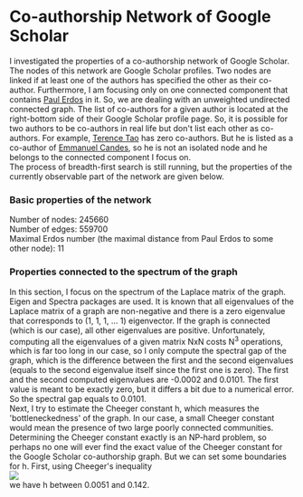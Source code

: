 # Co-authorship Network of Google Scholar
I investigated the properties of a co-authorship network of Google Scholar. The nodes of this network are Google Scholar profiles. Two nodes are linked if at least 
one of the authors has specified the other as their co-author. Furthermore, I am focusing only on one connected component that contains 
[Paul Erdos](https://scholar.google.com/citations?user=cVeVZ1YAAAAJ&hl=en) in it. So, we 
are dealing with an unweighted undirected connected graph. The list of co-authors for a given author is located at the right-bottom side of their Google Scholar 
profile page. So, it is possible for two authors to be co-authors in real life but don't list each other as co-authors. For example, 
[Terence Tao](https://scholar.google.com/citations?user=TFx_gLQAAAAJ&hl=en&oi=ao) has zero
co-authors. But he is listed as a co-author of [Emmanuel Candes](https://scholar.google.com/citations?user=nRQi4O8AAAAJ&hl=en&oi=sra), so he is not 
an isolated node and he belongs to the connected component I focus on. <br />
The process of breadth-first search is still running, but the properties of the currently observable part of the network are given below.

### Basic properties of the network
Number of nodes: 245660 <br />
Number of edges: 559700 <br />
Maximal Erdos number (the maximal distance from Paul Erdos to some other node): 11

### Properties connected to the spectrum of the graph
In this section, I focus on the spectrum of the Laplace matrix of the graph. Eigen and Spectra packages are used. 
It is known that all eigenvalues of the Laplace matrix of a graph are non-negative and there is a zero eigenvalue that corresponds to (1, 1, 1, ... 1) eigenvector. 
If the graph is connected (which is our case), all other eigenvalues are positive. Unfortunately, computing all the eigenvalues of a given matrix NxN costs 
N<sup>3</sup> operations, which is far too long in our case, so I only compute the spectral gap of the graph, which is the difference between the first and the 
second eigenvalues (equals to the second eigenvalue itself since the first one is zero). The first and the second computed eigenvalues are -0.0002 and 0.0101. The first value is meant to be exactly zero, but it differs a bit due to a numerical error. So the spectral gap equals to 0.0101. <br />
Next, I try to estimate the Cheeger constant h, which measures the 'bottleneckedness' of the graph. In our case, a small Cheeger constant would mean the 
presence of two large poorly connected communities. Determining the Cheeger constant exactly is an NP-hard problem, so perhaps no one will ever find the exact value of the Cheeger constant for the Google Scholar co-authorship graph. But we can set some boundaries for h. First, using Cheeger's inequality <br />
<img src="https://latex.codecogs.com/gif.latex?\frac{\lambda_2}{2}\leq&space;h\leq\sqrt{2\lambda_2}" /> <br />
we have h between 0.0051 and 0.142.
